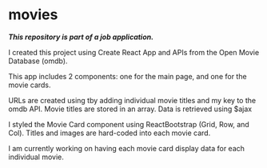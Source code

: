 # movies

***This repository is part of a job application.***

I created this project using Create React App and APIs from the Open Movie Database (omdb).

This app includes 2 components: one for the main page, and one for the movie cards.

URLs are created using tby adding individual movie titles and my key to the omdb API. Movie titles are stored in an array. Data is retrieved using $ajax

I styled the Movie Card component using ReactBootstrap (Grid, Row, and Col). Titles and images are hard-coded into each movie card.

I am currently working on having each movie card display data for each individual movie.
